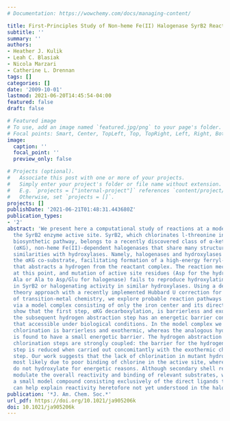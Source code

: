 ```yaml
---
# Documentation: https://wowchemy.com/docs/managing-content/

title: First-Principles Study of Non-heme Fe(II) Halogenase SyrB2 Reactivity
subtitle: ''
summary: ''
authors:
- Heather J. Kulik
- Leah C. Blasiak
- Nicola Marzari
- Catherine L. Drennan
tags: []
categories: []
date: '2009-10-01'
lastmod: 2021-06-20T14:45:54-04:00
featured: false
draft: false

# Featured image
# To use, add an image named `featured.jpg/png` to your page's folder.
# Focal points: Smart, Center, TopLeft, Top, TopRight, Left, Right, BottomLeft, Bottom, BottomRight.
image:
  caption: ''
  focal_point: ''
  preview_only: false

# Projects (optional).
#   Associate this post with one or more of your projects.
#   Simply enter your project's folder or file name without extension.
#   E.g. `projects = ["internal-project"]` references `content/project/deep-learning/index.md`.
#   Otherwise, set `projects = []`.
projects: []
publishDate: '2021-06-21T01:48:31.443680Z'
publication_types:
- '2'
abstract: 'We present here a computational study of reactions at a model complex of
  the SyrB2 enzyme active site. SyrB2, which chlorinates l-threonine in the syringomycin
  biosynthetic pathway, belongs to a recently discovered class of α-ketoglutarate
  (αKG), non-heme Fe(II)-dependent halogenases that share many structural and chemical
  similarities with hydroxylases. Namely, halogenases and hydroxylases alike decarboxylate
  the αKG co-substrate, facilitating formation of a high-energy ferryl-oxo intermediate
  that abstracts a hydrogen from the reactant complex. The reaction mechanisms differ
  at this point, and mutation of active site residues (Asp for the hydroxylase to
  Ala or Ala to Asp/Glu for halogenase) fails to reproduce hydroxylating activity
  in SyrB2 or halogenating activity in similar hydroxylases. Using a density functional
  theory approach with a recently implemented Hubbard U correction for accurate treatment
  of transition-metal chemistry, we explore probable reaction pathways and mechanisms
  via a model complex consisting of only the iron center and its direct ligands. We
  show that the first step, αKG decarboxylation, is barrierless and exothermic, but
  the subsequent hydrogen abstraction step has an energetic barrier consistent with
  that accessible under biological conditions. In the model complex we use, radical
  chlorination is barrierless and exothermic, whereas the analogous hydroxylation
  is found to have a small energetic barrier. The hydrogen abstraction and radical
  chlorination steps are strongly coupled: the barrier for the hydrogen abstraction
  step is reduced when carried out concomitantly with the exothermic chlorination
  step. Our work suggests that the lack of chlorination in mutant hydroxylases is
  most likely due to poor binding of chlorine in the active site, whereas mutant halogenases
  do not hydroxylate for energetic reasons. Although secondary shell residues undoubtedly
  modulate the overall reactivity and binding of relevant substrates, we show that
  a small model compound consisting exclusively of the direct ligands to the metal
  can help explain reactivity heretofore not yet understood in the halogenase SyrB2.'
publication: '*J. Am. Chem. Soc.*'
url_pdf: https://doi.org/10.1021/ja905206k
doi: 10.1021/ja905206k
---
```

